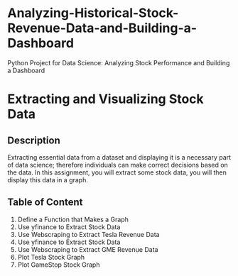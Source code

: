 # Analyzing-Historical-Stock-Revenue-Data-and-Building-a-Dashboard
Python Project for Data Science: Analyzing Stock Performance and Building a Dashboard

# Extracting and Visualizing Stock Data

## Description
Extracting essential data from a dataset and displaying it is a necessary part of data science; therefore individuals can make correct decisions based on the data. In this assignment, you will extract some stock data, you will then display this data in a graph.

## Table of Content
1. Define a Function that Makes a Graph
2. Use yfinance to Extract Stock Data
3. Use Webscraping to Extract Tesla Revenue Data
4. Use yfinance to Extract Stock Data
5. Use Webscraping to Extract GME Revenue Data
6. Plot Tesla Stock Graph
7. Plot GameStop Stock Graph
